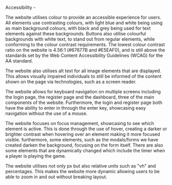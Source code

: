 Accessibility -

The website utilises colour to provide an accessible experience for users. All elements use contrasting colours, with light blue and white being using as main background colours, with black and grey being used for text elements against these backgrounds. Buttons also utilise colourful backgrounds with white text, to stand out from regular elements, while conforming to the colour contrast requirements. The lowest colour contrast ratio on the website is 4.56:1 (#67677B and #E5EAF0), and is still above the standards set by the Web Content Accessibility Guidelines (WCAG) for the AA standard.

The website also utilises alt text for all image elements that are displayed. This allows visually impaired individuals to still be informed of the content shown on the page via technologies, such as a screen reader.

The website allows for keyboard navigation on multiple screens including the login page, the register page and the dashboard, three of the main components of the website. Furthermore, the login and register page both have the ability to enter in through the enter key, showcasing easy navigation without the use of a mouse.

The website focuses on focus management, showcasing to see which element is active. This is done through the use of hover, creating a darker or brighter contrast when hovering 
over an element making it more focused visible. furthermore, some elements, such as the modals/forms we have created darken the background, focusing on the form itself. 
There are also some elements that are dynamically changed which include the timer when a player is playing the game.

The website utilises not only px but also relative units such as "vh" and percentages. This makes the website more dynamic allowing users to be able to zoom in and out without
breaking layout.